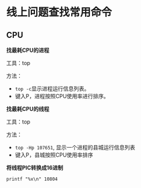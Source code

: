 # 线上问题查找常用命令

## CPU

**找最耗CPU的进程**

工具：top

方法：

- `top -c`显示进程运行信息列表。
- 键入P，进程按照CPU使用率进行排序。



**找最耗CPU的线程**

工具：top

方法：

- `top -Hp 107651`, 显示一个进程的县城运行信息列表
- 键入P，县城按照CPU使用率排序



**将线程PIC转换成16进制**

`printf "%x\n" 10804`

